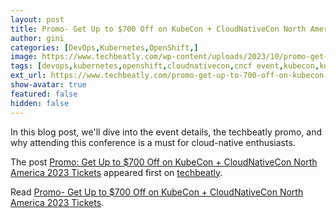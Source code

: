 ```yaml
---
layout: post
title: Promo- Get Up to $700 Off on KubeCon + CloudNativeCon North America 2023 Tickets
author: gini
categories: [DevOps,Kubernetes,OpenShift,]
image: https://www.techbeatly.com/wp-content/uploads/2023/10/promo-get-up-to-700-off-on-kubecon-cloudnativecon-north-america-2023-tickets-1024x576.png
tags: [devops,kubernetes,openshift,cloudnativecon,cncf event,kubecon,kubecon 2023,kubecon promo 2023,kubernetes event,linux foundation,]
ext_url: https://www.techbeatly.com/promo-get-up-to-700-off-on-kubecon-cloudnativecon-north-america-2023-tickets/
show-avatar: true
featured: false
hidden: false
---
```


<p>In this blog post, we'll dive into the event details, the techbeatly promo, and why attending this conference is a must for cloud-native enthusiasts.</p>
<p>The post <a href="https://www.techbeatly.com/promo-get-up-to-700-off-on-kubecon-cloudnativecon-north-america-2023-tickets/">Promo: Get Up to $700 Off on KubeCon + CloudNativeCon North America 2023 Tickets</a> appeared first on <a href="https://www.techbeatly.com">techbeatly</a>.</p>

Read [Promo- Get Up to $700 Off on KubeCon + CloudNativeCon North America 2023 Tickets](https://www.techbeatly.com/promo-get-up-to-700-off-on-kubecon-cloudnativecon-north-america-2023-tickets/).